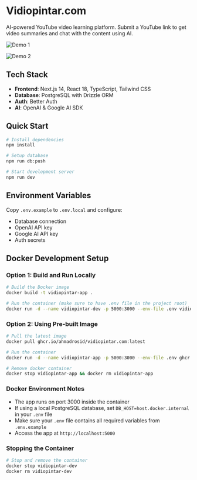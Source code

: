 # Vidiopintar.com

AI-powered YouTube video learning platform. Submit a YouTube link to get video summaries and chat with the content using AI.

![Demo 1](http://res.cloudinary.com/dr15yjl8w/image/upload/v1750910596/public/gtvf4kejtuxr3fvethqe.png)

![Demo 2](http://res.cloudinary.com/dr15yjl8w/image/upload/v1750910570/public/jke8sblctm6hmqnbpfnp.png)

## Tech Stack

- **Frontend**: Next.js 14, React 18, TypeScript, Tailwind CSS
- **Database**: PostgreSQL with Drizzle ORM
- **Auth**: Better Auth
- **AI**: OpenAI & Google AI SDK

## Quick Start

```bash
# Install dependencies
npm install

# Setup database
npm run db:push

# Start development server
npm run dev
```

## Environment Variables

Copy `.env.example` to `.env.local` and configure:
- Database connection
- OpenAI API key
- Google AI API key
- Auth secrets

## Docker Development Setup

### Option 1: Build and Run Locally

```bash
# Build the Docker image
docker build -t vidiopintar-app .

# Run the container (make sure to have .env file in the project root)
docker run -d --name vidiopintar-dev -p 5000:3000 --env-file .env vidiopintar-app
```

### Option 2: Using Pre-built Image

```bash
# Pull the latest image
docker pull ghcr.io/ahmadrosid/vidiopintar.com:latest

# Run the container
docker run -d --name vidiopintar-app -p 5000:3000 --env-file .env ghcr.io/ahmadrosid/vidiopintar.com:latest

# Remove docker container
docker stop vidiopintar-app && docker rm vidiopintar-app
```

### Docker Environment Notes

- The app runs on port 3000 inside the container
- If using a local PostgreSQL database, set `DB_HOST=host.docker.internal` in your `.env` file
- Make sure your `.env` file contains all required variables from `.env.example`
- Access the app at `http://localhost:5000`

### Stopping the Container

```bash
# Stop and remove the container
docker stop vidiopintar-dev
docker rm vidiopintar-dev
```
